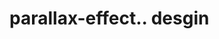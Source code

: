 # parallax-effect.. desgin                                                                                                
   
